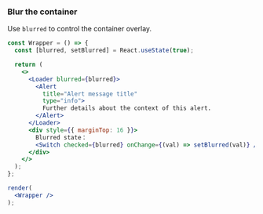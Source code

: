 ### Blur the container

Use `blurred` to control the container overlay.

<!--start-code-->

```jsx
const Wrapper = () => {
  const [blurred, setBlurred] = React.useState(true);

  return (
    <>
      <Loader blurred={blurred}>
        <Alert
          title="Alert message title"
          type="info">
          Further details about the context of this alert.
        </Alert>
      </Loader>
      <div style={{ marginTop: 16 }}>
        Blurred state：
        <Switch checked={blurred} onChange={(val) => setBlurred(val)} />
      </div>
    </>
  );
};

render(
  <Wrapper />
);
```

<!--end-code-->
